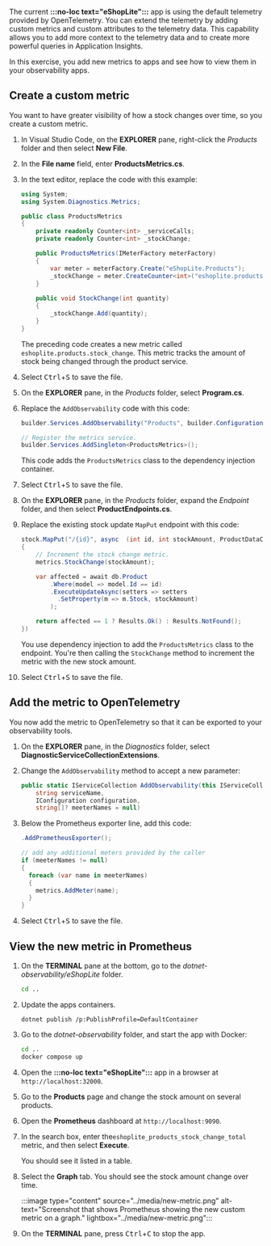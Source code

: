 The current **:::no-loc text="eShopLite":::** app is using the default telemetry provided by OpenTelemetry. You can extend the telemetry by adding custom metrics and custom attributes to the telemetry data. This capability allows you to add more context to the telemetry data and to create more powerful queries in Application Insights.

In this exercise, you add new metrics to apps and see how to view them in your observability apps.

## Create a custom metric

You want to have greater visibility of how a stock changes over time, so you create a custom metric.

1. In Visual Studio Code, on the **EXPLORER** pane, right-click the *Products* folder and then select **New File**.

1. In the **File name** field, enter **ProductsMetrics.cs**.

1. In the text editor, replace the code with this example:

    ```csharp
    using System;
    using System.Diagnostics.Metrics;
    
    public class ProductsMetrics
    {
        private readonly Counter<int> _serviceCalls;
        private readonly Counter<int> _stockChange;
    
        public ProductsMetrics(IMeterFactory meterFactory)
        {
            var meter = meterFactory.Create("eShopLite.Products");
            _stockChange = meter.CreateCounter<int>("eshoplite.products.stock_change", unit: "{stock}", description: "Amount of stock being changed through the product service.");
        }
  
        public void StockChange(int quantity)
        {
            _stockChange.Add(quantity);
        }
    }
    ```

    The preceding code creates a new metric called `eshoplite.products.stock_change`. This metric tracks the amount of stock being changed through the product service.

1. Select <kbd>Ctrl</kbd>+<kbd>S</kbd> to save the file.
1. On the **EXPLORER** pane, in the *Products* folder, select **Program.cs**.
1. Replace the `AddObservability` code with this code:

    ```csharp
    builder.Services.AddObservability("Products", builder.Configuration, ["eShopLite.Products"]);
    
    // Register the metrics service.
    builder.Services.AddSingleton<ProductsMetrics>();
    ```

    This code adds the `ProductsMetrics` class to the dependency injection container.

1. Select <kbd>Ctrl</kbd>+<kbd>S</kbd> to save the file.
1. On the **EXPLORER** pane, in the *Products* folder, expand the *Endpoint* folder, and then select **ProductEndpoints.cs**.
1. Replace the existing stock update `MapPut` endpoint with this code:

      ```csharp
      stock.MapPut("/{id}", async  (int id, int stockAmount, ProductDataContext db, ProductsMetrics metrics) =>
      {
          // Increment the stock change metric.
          metrics.StockChange(stockAmount);

          var affected = await db.Product
              .Where(model => model.Id == id)
              .ExecuteUpdateAsync(setters => setters
                .SetProperty(m => m.Stock, stockAmount)
              );

          return affected == 1 ? Results.Ok() : Results.NotFound();
      })      
      ```

      You use dependency injection to add the `ProductsMetrics` class to the endpoint. You're then calling the `StockChange` method to increment the metric with the new stock amount.

1. Select <kbd>Ctrl</kbd>+<kbd>S</kbd> to save the file.

## Add the metric to OpenTelemetry

You now add the metric to OpenTelemetry so that it can be exported to your observability tools.

1. On the **EXPLORER** pane, in the *Diagnostics* folder, select **DiagnosticServiceCollectionExtensions**.
1. Change the `AddObservability` method to accept a new parameter:

    ```csharp
    public static IServiceCollection AddObservability(this IServiceCollection services,
        string serviceName,
        IConfiguration configuration,
        string[]? meeterNames = null)
    ```

1. Below the Prometheus exporter line, add this code:

    ```csharp
    .AddPrometheusExporter();

    // add any additional meters provided by the caller
    if (meeterNames != null)
    {
      foreach (var name in meeterNames)
      {
        metrics.AddMeter(name);
      }
    }
    ```

1. Select <kbd>Ctrl</kbd>+<kbd>S</kbd> to save the file.

## View the new metric in Prometheus

1. On the **TERMINAL** pane at the bottom, go to the *dotnet-observability/eShopLite* folder.

    ```bash
    cd ..
    ```

1. Update the apps containers.

    ```dotnetcli
    dotnet publish /p:PublishProfile=DefaultContainer 
    ```

1. Go to the *dotnet-observability* folder, and start the app with Docker:

    ```bash
    cd ..
    docker compose up
    ```

1. Open the **:::no-loc text="eShopLite":::** app in a browser at `http://localhost:32000`.
1. Go to the **Products** page and change the stock amount on several products.
1. Open the **Prometheus** dashboard at `http://localhost:9090`.
1. In the search box, enter the`eshoplite_products_stock_change_total` metric, and then select **Execute**.

    You should see it listed in a table.

1. Select the **Graph** tab. You should see the stock amount change over time.

    :::image type="content" source="../media/new-metric.png" alt-text="Screenshot that shows Prometheus showing the new custom metric on a graph."  lightbox="../media/new-metric.png":::

1. On the **TERMINAL** pane, press <kbd>Ctrl</kbd>+<kbd>C</kbd> to stop the app.
